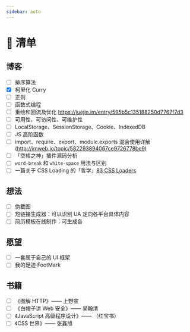 ```yaml
---
sidebar: auto
---
```


# 📜 清单

## 博客

- [ ] 排序算法
- [x] 柯里化 Curry
- [ ] 正则
- [ ] 函数式编程
- [ ] 重绘和回流及优化 https://juejin.im/entry/595b5c135188250d7767f7d3
- [ ] 可用性、可访问性、可维护性
- [ ] LocalStorage、SessionStorage、Cookie、IndexedDB
- [ ] JS 高阶函数
- [ ] import、require、export、module.exports 混合使用详解(http://imweb.io/topic/582293894067ce9726778be9)
- [ ] 「空格之神」插件源码分析
- [ ] `word-break` 和 `white-space` 用法与区别
- [ ] 一篇关于 CSS Loading 的「哲学」[83 CSS Loaders](https://freefrontend.com/css-loaders/)

## 想法

- [ ] 伪截图
- [ ] 短链接生成器：可以识别 UA 定向各平台具体内容
- [ ] 简历模板在线制作：可生成各

## 愿望

- [ ] 一套属于自己的 UI 框架
- [ ] 我的足迹 FootMark

## 书籍

- [ ] 《图解 HTTP》—— 上野宣
- [ ] 《白帽子讲 Web 安全》—— 吴翰清
- [ ] 《JavaScript 高级程序设计》—— （红宝书）
- [ ] 《CSS 世界》—— 张鑫旭